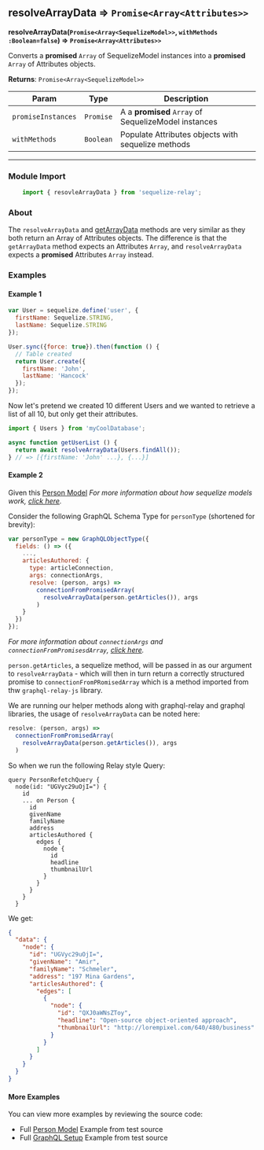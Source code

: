 ## resolveArrayData ⇒ `Promise<Array<Attributes>>`
**resolveArrayData(`Promise<Array<SequelizeModel>>`, `withMethods :Boolean=false`) ⇒ `Promise<Array<Attributes>>`**

Converts a **promised** `Array` of SequelizeModel instances into a **promised**
`Array` of Attributes objects.


**Returns**: `Promise<Array<SequelizeModel>>`


| Param           	 | Type      	| Description                           	                |
|------------------	 |-----------	|---------------------------------------	                |
| `promiseInstances` | `Promise` 	| A a **promised** `Array` of SequelizeModel instances    |
| `withMethods`    	 | `Boolean` 	| Populate Attributes objects with sequelize methods      |


----


### Module Import
```javascript
    import { resovleArrayData } from 'sequelize-relay';
```

### About

The `resolveArrayData` and [getArrayData](getArrayData.md) methods are very similar as they both return
an Array of Attributes objects.  The difference is that the `getArrayData` method expects an Attributes `Array`, and
`resolveArrayData` expects a **promised** Attributes `Array` instead.


### Examples

#### Example 1

```javascript
var User = sequelize.define('user', {
  firstName: Sequelize.STRING,
  lastName: Sequelize.STRING
});

User.sync({force: true}).then(function () {
  // Table created
  return User.create({
    firstName: 'John',
    lastName: 'Hancock'
  });
});
```

Now let's pretend we created 10 different Users and we wanted to retrieve a list of all 10, but only get their attributes.

```javascript
import { Users } from 'myCoolDatabase';

async function getUserList () {
  return await resolveArrayData(Users.findAll());
} // => [{firstName: 'John' ...}, {...}]
```

#### Example 2

Given this [Person Model](../../sequelize/models/Person.js)
*For more information about how sequelize models work, [click here](http://docs.sequelizejs.com/en/latest/docs/models-definition/).*

Consider the following GraphQL Schema Type for `personType` (shortened for brevity):

```javascript
var personType = new GraphQLObjectType({
  fields: () => ({
    ...,
    articlesAuthored: {
      type: articleConnection,
      args: connectionArgs,
      resolve: (person, args) =>
        connectionFromPromisedArray(
          resolveArrayData(person.getArticles()), args
        )
    }
  })
});
```
*For more information about `connectionArgs` and `connectionFromPromisesdArray`, [click here](https://github.com/graphql/graphql-relay-js#connections).*

`person.getArticles`, a sequelize method, will be passed in as our argument
to `resolveArrayData` - which will then in turn return a correctly
structured promise to `connectionFromPRomisedArray` which is a method
imported from thw `graphql-relay-js` library.

We are running our helper methods along with graphql-relay and graphql
libraries, the usage of `resolveArrayData` can be noted here:

```javascript
resolve: (person, args) =>
  connectionFromPromisedArray(
    resolveArrayData(person.getArticles()), args
  )
```

So when we run the following Relay style Query:

```
query PersonRefetchQuery {
  node(id: "UGVyc29uOjI=") {
    id
    ... on Person {
      id
      givenName
      familyName
      address
      articlesAuthored {
        edges {
          node {
            id
            headline
            thumbnailUrl
          }
        }
      }
    }
  }
```

We get:

```json
{
  "data": {
    "node": {
      "id": "UGVyc29uOjI=",
      "givenName": "Amir",
      "familyName": "Schmeler",
      "address": "197 Mina Gardens",
      "articlesAuthored": {
        "edges": [
          {
            "node": {
              "id": "QXJ0aWNsZToy",
              "headline": "Open-source object-oriented approach",
              "thumbnailUrl": "http://lorempixel.com/640/480/business"
            }
          }
        ]
      }
    }
  }
}
```




#### More Examples

You can view more examples by reviewing the source code:

- Full [Person Model](../../sequelize/models/Person.js) Example from test source
- Full [GraphQL Setup](../../src/data/__tests__/connections.js) Example from test source
